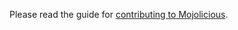 Please read the guide for [contributing to Mojolicious](http://mojolicious.org/perldoc/Mojolicious/Guides/Contributing).
